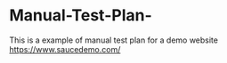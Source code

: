# Manual-Test-Plan-
This is a example of manual test plan for a demo website https://www.saucedemo.com/
